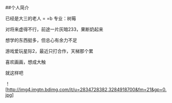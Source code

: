 ##个人简介

已经是大三的老人 = =b 专业：树莓

对将来虚得不行，前途一片灰暗233，果断奶起来

想学的东西挺多，但总心有余力不足

游戏爱玩星际2，最近只打合作，天梯那个累

喜欢画画，想成大触

就这样吧

！[http://img4.imgtn.bdimg.com/it/u=2834728382,3284918700&fm=21&gp=0.jpg]




